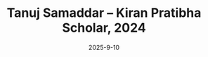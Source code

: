 ---
title: "Tanuj Samaddar – Kiran Pratibha Scholar, 2024"
date: 2025-9-10
content:
  - |
    <p>
    <strong>Tanuj Samaddar</strong> is a penultimate-year student at <strong>Kirori Mal College, University of Delhi</strong>, an accomplished artist and youth leader from Assam.  
    His journey reflects an inspiring blend of creativity, leadership, and social commitment.
    </p>
    <br>
    <p>
    He was conferred the <strong>Pradhan Mantri Bal Puraskar</strong> by the Hon’ble President of India in 2021 and received the <strong>Karmaveer Chakra Award</strong> from UNDP in 2024.  
    In 2023, he was honored with the <strong>Kentucky Colonel Commission</strong>, the highest civilian award of the Commonwealth of Kentucky, USA.  
    His community engagement initiatives have earned him a nomination for the <strong>International Children’s Peace Prize</strong> in 2022 and a nomination for Assam’s third-highest civilian award, <strong>Assam Gaurav</strong>, in 2024.
    </p>
    <br>
    <p>
    Tanuj is actively contributing to global policy and climate action.  
    He is a member of <strong>UNESCO’s Inclusive Policy Lab</strong>, the <strong>Commonwealth Youth Climate Network (CYCN)</strong> working group, and the <strong>YOUNGO (UNFCCC youth constituency)</strong> working group.  
    He also serves as a Commission Member of the <strong>IUCN Commission on Environmental, Economic and Social Policy (CEESP)</strong>.  
    His work has been recognized by several heads of state, cabinet ministers, and the Prime Minister of India.
    </p>
    <br>
    <p>
    He has represented India as a <strong>UN delegate</strong> and is set to participate in the <strong>IUCN World Conservation Congress 2025</strong> in Abu Dhabi.  
    In 2025, he was also named a <strong>Billion Acts Peace Fellow</strong> by the PeaceJam Foundation, USA.
    </p>
    <br>
    <p>
    Currently, Tanuj is serving as a <strong>Research Intern</strong> in the office of the National Spokesperson of BJP, Shri Shehzad Poonawala.  
    He is collaborating with <strong>IIT Guwahati</strong> on developing an e-learning module to spread rabies awareness across Northeast India and is engaged with the <strong>Indian National Science Academy (INSA)</strong>.  
    His prior experience includes working with Members of Parliament and think tanks in drafting policy briefs, white papers, and research-based reports.  
    He is also part of the <strong>UN Geneva Youth Network on Beyond GDP</strong>.
    </p>
    <br>
    <p>
    As a <strong>Kiran Pratibha Scholar (2024)</strong>, Tanuj embodies the spirit of leadership, innovation, and service that Kiran Foundation strives to nurture.
    </p>

detail:
  main_button_title:
  secondary_button_title:
  secondary_button_link:
featured_image: /assets/images/tanuj_samaddar_photo1.jpeg
alt: "Tanuj Samaddar"
video_link:
video_description:
information: ""
more: true
summary: "Tanuj Samaddar, Kiran Pratibha Scholar 2024 – an artist, researcher, and youth leader from Assam contributing to global policy and social change."
link: "/update/2025-9-10-tanuj-samaddar/"
---